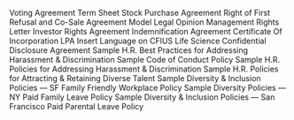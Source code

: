 
Voting Agreement
Term Sheet
Stock Purchase Agreement
Right of First Refusal and Co-Sale Agreement
Model Legal Opinion
Management Rights Letter
Investor Rights Agreement
Indemnification Agreement
Certificate Of Incorporation
LPA Insert Language on CFIUS
Life Science Confidential Disclosure Agreement
Sample H.R. Best Practices for Addressing Harassment & Discrimination
Sample Code of Conduct Policy
Sample H.R. Policies for Addressing Harassment & Discrimination
Sample H.R. Policies for Attracting & Retaining Diverse Talent
Sample Diversity & Inclusion Policies — SF Family Friendly Workplace Policy
Sample Diversity Policies — NY Paid Family Leave Policy
Sample Diversity & Inclusion Policies — San Francisco Paid Parental Leave Policy